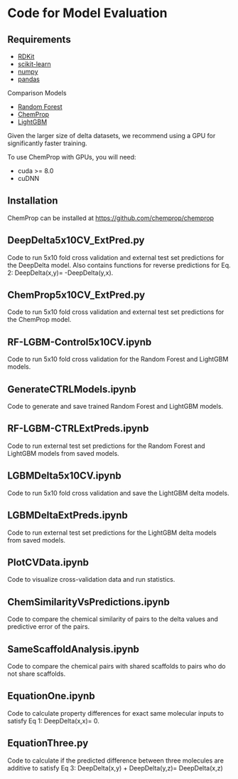 # Code for Model Evaluation

## Requirements
* [RDKit](https://www.rdkit.org/docs/Install.html)
* [scikit-learn](https://scikit-learn.org/stable/)
* [numpy](https://numpy.org/)
* [pandas](https://github.com/pandas-dev/pandas)

Comparison Models
* [Random Forest](https://scikit-learn.org/stable/modules/generated/sklearn.ensemble.RandomForestRegressor.html)
* [ChemProp](https://github.com/chemprop/chemprop)
* [LightGBM](https://www.microsoft.com/en-us/research/project/lightgbm/)

Given the larger size of delta datasets, we recommend using a GPU for significantly faster training.

To use ChemProp with GPUs, you will need:
* cuda >= 8.0
* cuDNN


## Installation
ChemProp can be installed at https://github.com/chemprop/chemprop 

## DeepDelta5x10CV_ExtPred.py
Code to run 5x10 fold cross validation and external test set predictions for the DeepDelta model. Also contains functions for reverse predictions for Eq. 2: DeepDelta(x,y)= -DeepDelta(y,x).

## ChemProp5x10CV_ExtPred.py
Code to run 5x10 fold cross validation and external test set predictions for the ChemProp model. 

## RF-LGBM-Control5x10CV.ipynb
Code to run 5x10 fold cross validation for the Random Forest and LightGBM models. 

## GenerateCTRLModels.ipynb
Code to generate and save trained Random Forest and LightGBM models.

## RF-LGBM-CTRLExtPreds.ipynb
Code to run external test set predictions for the Random Forest and LightGBM models from saved models. 

## LGBMDelta5x10CV.ipynb
Code to run 5x10 fold cross validation and save the LightGBM delta models. 

## LGBMDeltaExtPreds.ipynb
Code to run external test set predictions for the LightGBM delta models from saved models. 

## PlotCVData.ipynb
Code to visualize cross-validation data and run statistics. 

## ChemSimilarityVsPredictions.ipynb
Code to compare the chemical similarity of pairs to the delta values and predictive error of the pairs. 

## SameScaffoldAnalysis.ipynb
Code to compare the chemical pairs with shared scaffolds to pairs who do not share scaffolds. 

## EquationOne.ipynb
Code to calculate property differences for exact same molecular inputs to satisfy Eq 1: DeepDelta(x,x)= 0. 

## EquationThree.py
Code to calculate if the predicted difference between three molecules are additive to satisfy Eq 3: DeepDelta(x,y)  + DeepDelta(y,z)= DeepDelta(x,z)
